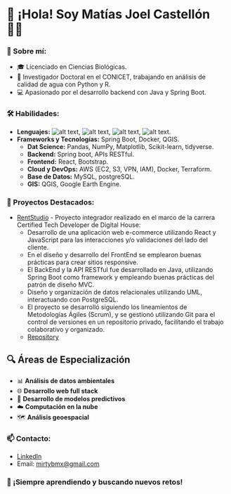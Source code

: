 # 👋 ¡Hola! Soy Matías Joel Castellón 👨‍💻

### 🌱 Sobre mí:
- 🎓 Licenciado en Ciencias Biológicas.
- 🔬 Investigador Doctoral en el CONICET, trabajando en análisis de calidad de agua con Python y R.
- 💻 Apasionado por el desarrollo backend con Java y Spring Boot.

### 🛠️ Habilidades:
- **Lenguajes:** ![alt text](https://img.shields.io/badge/Python-3776AB?style=flat&logo=python&logoColor=white), ![alt text](https://img.shields.io/badge/R-276DC3?style=flat&logo=r&logoColor=white), ![alt text](https://img.shields.io/badge/Java-ED8B00?style=flat&logo=oracle&logoColor=white), ![alt text](https://img.shields.io/badge/JavaScript-F7DF1E?style=flat&logo=javascript&logoColor=black).
- **Frameworks y Tecnologías:** Spring Boot, Docker, QGIS.
  - **Dat Science:** Pandas, NumPy, Matplotlib, Scikit-learn, tidyverse.
  - **Backend:** Spring boot, APIs RESTful.
  - **Frontend:** React, Bootstrap.
  - **Cloud y DevOps:** AWS (EC2, S3, VPN, IAM), Docker, Terraform.
  - **Base de Datos:** MySQL, postgreSQL.
  - **GIS:** QGIS, Google Earth Engine.
 
### 📌 Proyectos Destacados:
- [RentStudio](https://rentstudio.jackmoon.dev/) - Proyecto integrador realizado en el marco de la carrera Certified Tech Developer de Digital House:
  - Desarrollo de una aplicación web e-commerce utilizando React y JavaScript para las interacciones       y/o validaciones del lado del cliente.
  - En el diseño y desarrollo del FrontEnd se emplearon buenas prácticas para crear sitios responsive.
  - El BackEnd y la API RESTful fue desarrollado en Java, utilizando Spring Boot como framework y          empleando buenas prácticas del patrón de diseño MVC.
  - Diseño y organización de datos relacionales utilizando UML, interactuando con PostgreSQL.
  - El proyecto se desarrolló siguiendo los lineamientos de Metodologías Ágiles (Scrum), y se gestionó     utilizando Git para el control de versiones en un repositorio privado, facilitando el trabajo          colaborativo y organizado.
  - [Repository](https://github.com/RentStudioDH) 

## 🔍 Áreas de Especialización

- 📊 **Análisis de datos ambientales**
- 🌐 **Desarrollo web full stack**
- 🤖 **Desarrollo de modelos predictivos**
- ☁️ **Computación en la nube**
- 🗺️ **Análisis geoespacial**

### 📫 Contacto:
- [LinkedIn](www.linkedin.com/in/matias-castellon)
- Email: mirtybmx@gmail.com

### 🚀 ¡Siempre aprendiendo y buscando nuevos retos!
